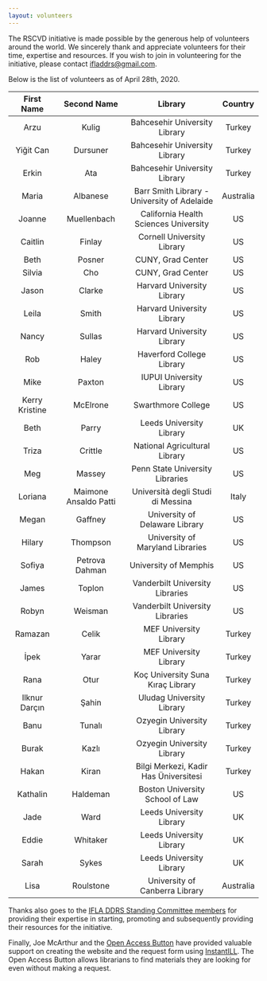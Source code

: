 ```yaml
---
layout: volunteers
---
```


The RSCVD initiative is made possible by the generous help of volunteers around the world. We sincerely thank and appreciate volunteers for their time, expertise and resources. If you wish to join in volunteering for the initiative, please contact [ifladdrs@gmail.com](mailto:ifladdrs@gmail.com).

Below is the list of volunteers as of April 28th, 2020.

**First Name**|**Second Name**|**Library**|**Country**
:-----:|:-----:|:-----:|:-----:
Arzu|Kulig|Bahcesehir University Library|Turkey
Yiğit Can|Dursuner|Bahcesehir University Library|Turkey
Erkin|Ata|Bahcesehir University Library|Turkey
Maria|Albanese|Barr Smith Library - University of Adelaide|Australia
Joanne|Muellenbach|California Health Sciences University|US
Caitlin|Finlay|Cornell University Library|US
Beth|Posner|CUNY, Grad Center|US
Silvia|Cho|CUNY, Grad Center|US
Jason|Clarke|Harvard University Library|US
Leila|Smith|Harvard University Library|US
Nancy|Sullas|Harvard University Library|US
Rob|Haley|Haverford College Library|US
Mike|Paxton|IUPUI University Library|US
Kerry Kristine|McElrone|Swarthmore College|US
Beth|Parry|Leeds University Library|UK
Triza|Crittle|National Agricultural Library|US
Meg|Massey|Penn State University Libraries|US
Loriana|Maimone Ansaldo Patti|Università degli Studi di Messina|Italy
Megan|Gaffney|University of Delaware Library|US
Hilary|Thompson|University of Maryland Libraries|US
Sofiya|Petrova Dahman|University of Memphis|US
James|Toplon|Vanderbilt University Libraries|US
Robyn|Weisman|Vanderbilt University Libraries|US
Ramazan|Celik|MEF University Library|Turkey
İpek|Yarar|MEF University Library|Turkey
Rana|Otur|Koç University Suna Kıraç Library|Turkey
Ilknur Darçın|Şahin|Uludag University Library|Turkey
Banu|Tunalı|Ozyegin University Library|Turkey
Burak|Kazlı|Ozyegin University Library|Turkey
Hakan|Kiran|Bilgi Merkezi, Kadir Has Üniversitesi|Turkey
Kathalin|Haldeman|Boston University School of Law|US
Jade|Ward|Leeds University Library|UK
Eddie|Whitaker|Leeds University Library|UK
Sarah|Sykes|Leeds University Library|UK
Lisa|Roulstone|University of Canberra Library|Australia

Thanks also goes to the [IFLA DDRS Standing Committee members](https://www.ifla.org/standing-committee/15) for providing their expertise in starting, promoting and subsequently providing their resources for the initiative.

Finally, Joe McArthur and the [Open Access Button](https://openaccessbutton.org) have provided valuable support on creating the website and the request form using [InstantILL](htttps://instantill.org). The Open Access Button allows librarians to find materials they are looking for even without making a request.
